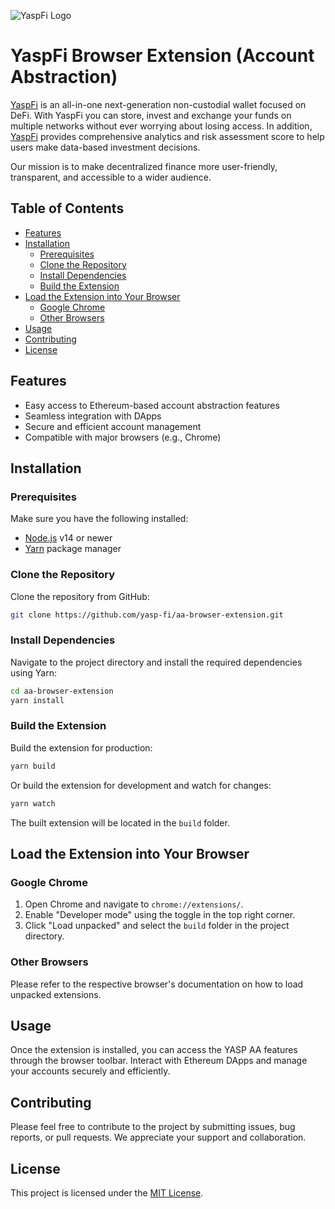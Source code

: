 ![YaspFi Logo](./docs/repo-picture.png)

# YaspFi Browser Extension (Account Abstraction)

[YaspFi](http://yasp.fi/) is an all-in-one next-generation non-custodial wallet focused on DeFi.
With YaspFi you can store, invest and exchange your funds on multiple networks without ever worrying about losing access. In addition, [YaspFi](http://yasp.fi/) provides comprehensive analytics and risk assessment score to help users make data-based investment decisions.

Our mission is to make decentralized finance more user-friendly, transparent, and accessible to a wider audience.

## Table of Contents

- [Features](#features)
- [Installation](#installation)
    - [Prerequisites](#prerequisites)
    - [Clone the Repository](#clone-the-repository)
    - [Install Dependencies](#install-dependencies)
    - [Build the Extension](#build-the-extension)
- [Load the Extension into Your Browser](#load-the-extension-into-your-browser)
    - [Google Chrome](#google-chrome)
    - [Other Browsers](#other-browsers)
- [Usage](#usage)
- [Contributing](#contributing)
- [License](#license)

## Features

- Easy access to Ethereum-based account abstraction features
- Seamless integration with DApps
- Secure and efficient account management
- Compatible with major browsers (e.g., Chrome)

## Installation

### Prerequisites

Make sure you have the following installed:

- [Node.js](https://nodejs.org/en/) v14 or newer
- [Yarn](https://yarnpkg.com/) package manager

### Clone the Repository

Clone the repository from GitHub:

```bash
git clone https://github.com/yasp-fi/aa-browser-extension.git
```

### Install Dependencies

Navigate to the project directory and install the required dependencies using Yarn:

```bash
cd aa-browser-extension
yarn install
```

### Build the Extension

Build the extension for production:

```bash
yarn build
```

Or build the extension for development and watch for changes:

```bash
yarn watch
```

The built extension will be located in the `build` folder.

## Load the Extension into Your Browser

### Google Chrome

1. Open Chrome and navigate to `chrome://extensions/`.
2. Enable "Developer mode" using the toggle in the top right corner.
3. Click "Load unpacked" and select the `build` folder in the project directory.

### Other Browsers

Please refer to the respective browser's documentation on how to load unpacked extensions.

## Usage

Once the extension is installed, you can access the YASP AA features through the browser toolbar. Interact with Ethereum DApps and manage your accounts securely and efficiently.

## Contributing

Please feel free to contribute to the project by submitting issues, bug reports, or pull requests. We appreciate your support and collaboration.

## License

This project is licensed under the [MIT License](https://opensource.org/licenses/MIT).
